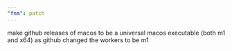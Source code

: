 ```yaml
---
"fnm": patch
---
```


make github releases of macos to be a universal macos executable (both m1 and x64) as github changed the workers to be m1
